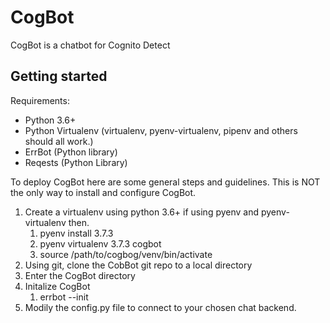 # CogBot
CogBot is a chatbot for Cognito Detect

## Getting started

Requirements:
- Python 3.6+
- Python Virtualenv (virtualenv, pyenv-virtualenv, pipenv and others should all work.)
- ErrBot (Python library)
- Reqests (Python Library)


To deploy CogBot here are some general steps and guidelines.  This is NOT the only way to install and configure CogBot.

1.  Create a virtualenv using python 3.6+ if using pyenv and pyenv-virtualenv then.
    1.  pyenv install 3.7.3
    2.  pyenv virtualenv 3.7.3 cogbot
    3.  source /path/to/cogbog/venv/bin/activate
2.  Using git, clone the CobBot git repo to a local directory
3.  Enter the CogBot directory
4.  Initalize CogBot
    1.  errbot --init
5.  Modily the config.py file to connect to your chosen chat backend.
